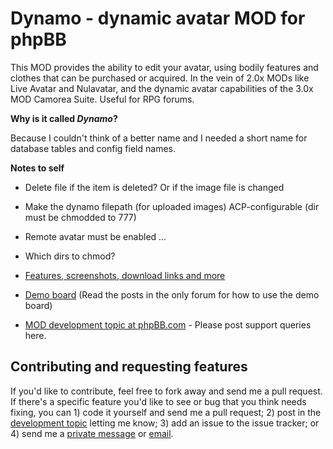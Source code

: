 Dynamo - dynamic avatar MOD for phpBB
============================

This MOD provides the ability to edit your avatar, using bodily features and clothes that can be purchased or acquired. In the vein of 2.0x MODs like Live Avatar and Nulavatar, and the dynamic avatar capabilities of the 3.0x MOD Camorea Suite. Useful for RPG forums.

**Why is it called _Dynamo_?**

Because I couldn't think of a better name and I needed a short name for database tables and config field names.

**Notes to self**

*	Delete file if the item is deleted? Or if the image file is changed
*	Make the dynamo filepath (for uploaded images) ACP-configurable (dir must be chmodded to 777)
*   Remote avatar must be enabled ...
*   Which dirs to chmod?

*   [Features, screenshots, download links and more](http://www.dellsystem.me/phpbb-dynamic-avatar)
*   [Demo board](http://phpbb.dellsystem.me/dynamo) (Read the posts in the only forum for how to use the demo board)
*   [MOD development topic at phpBB.com](http://www.phpbb.com/community/viewtopic.php?f=70&t=1823845) - Please post support queries here.

Contributing and requesting features
-----------------------------------

If you'd like to contribute, feel free to fork away and send me a pull request. If there's a specific feature you'd like to see or bug that you think needs fixing, you can 1) code it yourself and send me a pull request; 2) post in the [development topic](http://www.phpbb.com/community/viewtopic.php?f=70&t=1823845) letting me know; 3) add an issue to the issue tracker; or 4) send me a [private message](http://www.phpbb.com/community/ucp.php?i=pm&mode=compose&u=178433) or [email](mailto:dellsystem@phpbb.com).
